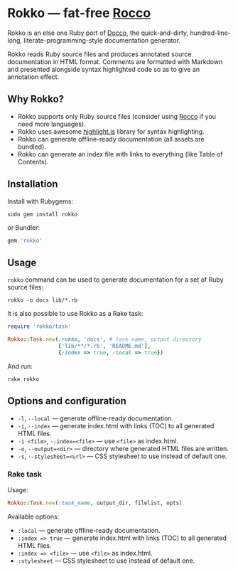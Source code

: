 Rokko — fat-free [Rocco](http://rtomayko.github.com/rocco/)
=============================================================

Rokko is an else one Ruby port of [Docco](http://jashkenas.github.com/docco/),
the quick-and-dirty, hundred-line-long, literate-programming-style documentation generator.

Rokko reads Ruby source files and produces annotated source documentation in HTML format.
Comments are formatted with Markdown and presented alongside syntax highlighted code so as to give an annotation effect.

## Why Rokko?

* Rokko supports only Ruby source files (consider using [Rocco](http://rtomayko.github.com/rocco/)
  if you need more languages).
* Rokko uses awesome [highlight.js](http://softwaremaniacs.org/soft/highlight/en/) library for syntax highlighting.
* Rokko can generate offline-ready documentation (all assets are bundled).
* Rokko can generate an index file with links to everything (like Table of Contents).

## Installation

Install with Rubygems:

    sudo gem install rokko

or Bundler:

```ruby
gem 'rokko'
```

## Usage

`rokko` command can be used to generate documentation for a set of Ruby source files:

    rokko -o docs lib/*.rb

It is also possible to use Rokko as a Rake task:

```ruby
require 'rokko/task'

Rokko::Task.new(:rokko, 'docs', # task name, output directory
                ['lib/**/*.rb', 'README.md'],
                {:index => true, :local => true})
```

And run:

    rake rokko

## Options and configuration

* `-l`, `--local` — generate offline-ready documentation.
* `-i`, `--index` — generate index.html with links (TOC) to all generated HTML files.
* `-i <file>`, `--index=<file>` — use `<file>` as index.html.
* `-o`, `--output=<dir>` — directory where generated HTML files are written.
* `-s`, `--stylesheet=<url>` — CSS stylesheet to use instead of default one.

### Rake task

Usage:

```ruby
Rokko::Task.new(:task_name, output_dir, filelist, opts)
```

Available options:

* `:local` — generate offline-ready documentation.
* `:index => true` — generate index.html with links (TOC) to all generated HTML files.
* `:index => <file>` — use `<file>` as index.html.
* `:stylesheet` — CSS stylesheet to use instead of default one.

